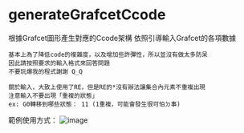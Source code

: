 # generateGrafcetCcode
根據Grafcet圖形產生對應的Ccode架構
依照引導輸入Grafcet的各項數據

```
基本上為了降低code的複雜度，以及增加些許彈性，所以並沒有做太多防呆
因此請按照要求的輸入格式來回答問題
不要玩爆我的程式謝謝 Q_Q
```

```
關於輸入，大致上使用了RE，但是RE的*沒有辦法讓集合內元素不重複出現
注意輸入不要出現「重複的狀態」
ex: G0轉移到哪些狀態： 11 (1重複，可能會發生很可怕ㄉ事)
```

範例使用方式：
![image](https://github.com/LouisSung/generateGrafcetCcode/blob/master/generateGrafcetCcodeExample.png)
